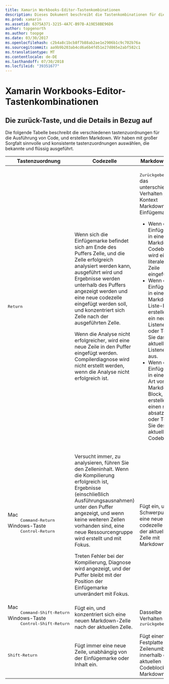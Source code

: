```yaml
---
title: Xamarin Workbooks-Editor-Tastenkombinationen
description: Dieses Dokument beschreibt die Tastenkombinationen für die Verwendung in der Xamarin Workbooks-Editor. Insbesondere überprüft er verschiedene Möglichkeiten, die die Return-Taste verwendet wird.
ms.prod: xamarin
ms.assetid: 6375A371-3215-4A7C-B97B-A19E58BE96D6
author: topgenorth
ms.author: toopge
ms.date: 03/30/2017
ms.openlocfilehash: c2b4a8c1bcb8f7b88ab2ae1e2906b1c9c702b76a
ms.sourcegitcommit: aa9b9b203ab4cd6a6b4fd51e27d865e2abf582c1
ms.translationtype: MT
ms.contentlocale: de-DE
ms.lasthandoff: 07/30/2018
ms.locfileid: "39351677"
---
```

# <a name="xamarin-workbooks-editor-keyboard-shortcuts"></a>Xamarin Workbooks-Editor-Tastenkombinationen

## <a name="the-return-key-and-its-nuances"></a>Die zurück-Taste, und die Details in Bezug auf

Die folgende Tabelle beschreibt die verschiedenen tastenzuordnungen für die Ausführung von Code, und erstellen Markdown. Wir haben mit großer Sorgfalt sinnvolle und konsistente tastenzuordnungen auswählen, die bekannte und flüssig ausgeführt.

|Tastenzuordnung|Codezelle|Markdown-Zelle|
|--- |--- |--- |
|<kbd>Return</kbd>|<p>Wenn sich die Einfügemarke befindet sich am Ende des Puffers Zelle, und die Zelle erfolgreich analysiert werden kann, ausgeführt wird und Ergebnisse werden unterhalb des Puffers angezeigt werden und eine neue codezelle eingefügt werden soll, und konzentriert sich Zelle nach der ausgeführten Zelle.</p><p>Wenn die Analyse nicht erfolgreicher, wird eine neue Zeile in den Puffer eingefügt werden. Compilerdiagnose wird nicht erstellt werden, wenn die Analyse nicht erfolgreich ist.</p>|<p><kbd>Zurückgeben</kbd> ist das unterschiedliches Verhalten je nach Kontext Markdown, an der Einfügemarke.</p><ul><li>Wenn die Einfügemarke in einem Markdown-Codeblock, wird eine literale neue Zeile eingefügt.</li><li>Wenn die Einfügemarke in einem Markdown-Liste-Block, erstellen Sie ein neues Listenelement, oder Teilen Sie das aktuelle Listenelement aus.</li><li>Wenn die Einfügemarke in eine andere Art von Markdown-Block, erstellen Sie einen neuen absatzblock, oder Teilen Sie des aktuellen Codeblocks.</li></ul>|
|<dl><dt>Mac</dt><dd><kbd>Command‑Return</kbd></dd><dt>Windows-Taste</dt><dd><kbd>Control‑Return</kbd></dd></dl>|<p>Versucht immer, zu analysieren, führen Sie den Zelleninhalt. Wenn die Kompilierung erfolgreich ist, Ergebnisse (einschließlich Ausführungsausnahmen) unter den Puffer angezeigt, und wenn keine weiteren Zellen vorhanden sind, eine neue Ressourcengruppe wird erstellt und mit Fokus.</p><p>Treten Fehler bei der Kompilierung, Diagnose wird angezeigt, und der Puffer bleibt mit der Position der Einfügemarke unverändert mit Fokus.</p>|Fügt ein, und der Schwerpunkt liegt eine neue codezelle nach der aktuellen Zelle mit Markdown.|
|<dl><dt>Mac</dt><dd><kbd>Command‑Shift‑Return</kbd><dd><dt>Windows-Taste</dt><dd><kbd>Control‑Shift‑Return</kbd></dd></dl>|Fügt ein, und konzentriert sich eine neuen Markdown-Zelle nach der aktuellen Zelle.|Dasselbe Verhalten wie <kbd>zurückgeben</kbd>|
|<kbd>Shift‑Return</kbd>|Fügt immer eine neue Zeile, unabhängig von der Einfügemarke oder Inhalt ein.|Fügt einen Festplatte Zeilenumbruch innerhalb des aktuellen Codeblocks mit Markdown.|

